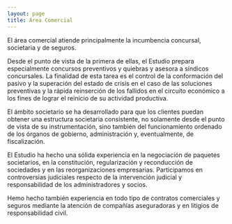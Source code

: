 ```yaml
---
layout: page
title: Área Comercial
---
```



El área comercial atiende principalmente la incumbencia concursal, societaria y de seguros.    

Desde el punto de vista de la primera de ellas, el Estudio prepara especialmente
concursos preventivos y quiebras y asesora a síndicos concursales.
La finalidad de esta tarea es el control de la conformación del pasivo y la 
superación del estado de crisis en el caso de las soluciones preventivas y
la rápida reinserción de los fallidos en el circuito económico a los fines de
lograr el reinicio de su actividad productiva.

El ámbito societario se ha desarrollado para que los clientes puedan obtener
una estructura societaria consistente, no solamente desde el punto de vista de
su instrumentación, sino también del funcionamiento ordenado de los órganos
de gobierno, administración y, eventualmente, de fiscalización.

El Estudio ha hecho una sólida experiencia en la negociación de paquetes
societarios, en la constitución, regularización y reconducción de sociedades
y en las reorganizaciones empresarias.
Participamos en controversias judiciales respecto de la intervención judicial
y responsabilidad de los administradores y socios.

Hemo hecho también experiencia en todo tipo de contratos comerciales y
seguros mediante la atención de compañías aseguradoras y en litigios de 
responsabilidad civil.
